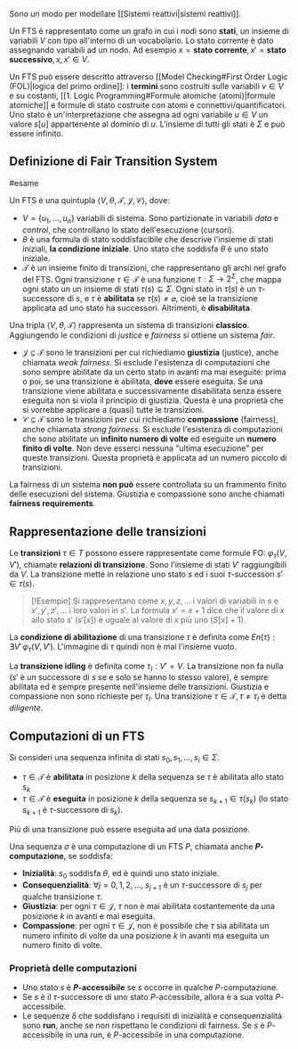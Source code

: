 Sono un modo per modellare [[Sistemi reattivi|sistemi reattivi]].

Un FTS è rappresentato come un grafo in cui i nodi sono **stati**, un insieme di variabili $V$ con tipo all'interno di un vocabolario.
Lo stato corrente è dato assegnando variabili ad un nodo. Ad esempio $x = \textbf{stato corrente}, x' = \textbf{stato successivo}, x,x' \in V$.

Un FTS può essere descritto attraverso [[Model Checking#First Order Logic (FOL)|logica del primo ordine]]: i **termini** sono costruiti sulle variabili $v \in V$ e su costanti, [[1. Logic Programming#Formule atomiche (atomi)|formule atomiche]] e formule di stato costruite con atomi e connettivi/quantificatori.
Uno stato è un'interpretazione che assegna ad ogni variabile $u \in V$ un valore $s[u]$ appartenente al dominio di $u$. L'insieme di tutti gli stati è $\Sigma$ e può essere infinito.

## Definizione di Fair Transition System
#esame

Un FTS è una quintupla $\langle V, \theta, \mathcal{T}, \mathcal{J}, \mathcal{C}\rangle$, dove:
- $V = \{u_1,\dots,u_n\}$ variabili di sistema. Sono partizionate in variabili $data$ e $control$, che controllano lo stato dell'esecuzione (cursori).
- $\theta$ è una formula di stato soddisfacibile che descrive l'insieme di stati iniziali, **la condizione iniziale**. Uno stato che soddisfa $\theta$ è uno stato iniziale.
- $\mathcal{T}$ è un insieme finito di transizioni, che rappresentano gli archi nel grafo del FTS. Ogni transizione $\tau \in \mathcal{T}$ è una funzione $\tau : \Sigma \rightarrow 2^\Sigma$, che mappa ogni stato un un insieme di stati $\tau(s) \subseteq \Sigma$. Ogni stato in $\tau(s)$ è un $\tau$-successore di $s$, e $\tau$ è **abilitata** se $\tau(s) \neq \varnothing$, cioè se la transizione applicata ad uno stato ha successori. Altrimenti, è **disabilitata**.

Una tripla $\langle V, \theta, \mathcal{T}\rangle$ rappresenta un sistema di transizioni **classico**. Aggiungendo le condizioni di *justice* e *fairness* si ottiene un sistema *fair*.

- $\mathcal{J} \subseteq \mathcal{T}$ sono le transizioni per cui richiediamo **giustizia** (justice), anche chiamata *weak fairness*. Si esclude l'esistenza di computazioni che sono sempre abilitate da un certo stato in avanti ma mai eseguite: prima o poi, se una transizione è abilitata, **deve** essere eseguita. Se una transizione viene abilitata e successivamente disabilitata senza essere eseguita non si viola il principio di giustizia. Questa è una proprietà che si vorrebbe applicare a (quasi) tutte le transizioni.
- $\mathcal{C} \subseteq \mathcal{T}$ sono le transizioni per cui richiediamo **compassione** (fairness), anche chiamata *strong fairness*. Si esclude l'esistenza di computazioni che sono abilitate un **infinito numero di volte** ed eseguite un **numero finito di volte**. Non deve esserci nessuna "ultima esecuzione" per queste transizioni. Questa proprietà è applicata ad un numero piccolo di transizioni.

La fairness di un sistema **non può** essere controllata su un frammento finito delle esecuzioni del sistema.
Giustizia e compassione sono anche chiamati **fairness requirements**.

## Rappresentazione delle transizioni

Le **transizioni** $\tau \in T$ possono essere rappresentate come formule FO: $\varphi_{\tau}(V,V')$, chiamate **relazioni di transizione**. 
Sono l'insieme di stati $V'$ raggiungibili da $V$. 
La transizione mette in relazione uno stato $s$ ed i suoi $\tau$-successori $s' \in \tau(s)$.

>[!Esempio]
>Si rappresentano come $x,y,z,\dots$ i valori di variabili in $s$ e $x',y',z',\dots$ i loro valori in $s'$.
>La formula $x' = x + 1$ dice che il valore di $x$ allo stato $s'$ ($s'[x]$) è uguale al valore di $x$ più uno ($S[x]$ + 1).

La **condizione di abilitazione** di una transizione $\tau$ è definita come $En(\tau): \exists V' \, \varphi_{\tau}(V,V')$. L'immagine di $\tau$ quindi non è mai l'insieme vuoto.

La **transizione idling** è definita come $\tau_{I}:  V' = V$. La transizione non fa nulla ($s'$ è un successore di $s$ se e solo se hanno lo stesso valore), è sempre abilitata ed è sempre presente nell'insieme delle transizioni. Giustizia e compassione non sono richieste per $\tau_I$. 
Una transizione $\tau \in \mathcal{T}, \tau \neq \tau_{I}$ è detta *diligente*.

## Computazioni di un FTS

Si consideri una sequenza infinita di stati $s_{0}, s_{1},\dots, \, s_{i}\in \Sigma$.
- $\tau \in \mathcal{T}$ è **abilitata** in posizione $k$ della sequenza se $\tau$ è abilitata allo stato $s_k$
- $\tau \in \mathcal{T}$ è **eseguita** in posizione $k$ della sequenza se $s_{k+1} \in \tau(s_k)$ (lo stato $s_{k+1}$ è $\tau$-successore di $s_k$).

Più di una transizione può essere eseguita ad una data posizione.

Una sequenza $\sigma$ è una computazione di un FTS $P$, chiamata anche **$P$-computazione**, se soddisfa:
- **Inizialità**: $s_0$ soddisfa $\theta$, ed è quindi uno stato iniziale.
- **Consequenzialità**: $\forall j = 0,1,2,\dots$, $s_{j+1}$ è un $\tau$-successore di $s_j$ per qualche transizione $\tau$.
- **Giustizia**: per ogni $\tau \in \mathcal{J}$, $\tau$ non è mai abilitata costantemente da una posizione $k$ in avanti e mai eseguita.
- **Compassione**: per ogni $\tau \in \mathcal{J}$, non è possibile che $\tau$ sia abilitata un numero infinito di volte da una posizione $k$ in avanti ma eseguita un numero finito di volte.

### Proprietà delle computazioni
- Uno stato $s$ è **$P$-accessibile** se $s$ occorre in qualche $P$-computazione.
- Se $s$ è il $\tau$-successore di uno stato $P$-accessibile, allora è a sua volta $P$-accessibile.
- Le sequenze $\delta$ che soddisfano i requisiti di inizialità e consequenzialità sono **run**, anche se non rispettano le condizioni di fairness. Se $s$ è $P$-accessibile in una run, è $P$-accessibile in una computazione.


